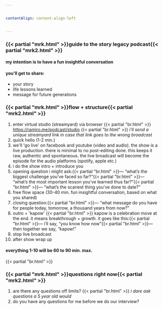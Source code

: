 ```yaml
---


contentAlign: content-align-left


---
```

### {{< partial "mrk.html" >}}guide to the story legacy podcast{{< partial "mrk2.html" >}}
#### my intention is to have a fun insightful conversation
#### you'll get to share:
- your story
- life lessons learned
- message for future generations

### {{< partial "mrk.html" >}}flow + structure{{< partial "mrk2.html" >}}
1. enter virtual studio (streamyard) via browser {{< partial "br.html" >}} https://ramiro.me/podcast/studio {{< partial "br.html" >}} *i'll send a unique streamyard link in case that link goes to the wrong broadcast*
2. quick hello (1-2 min.)
3. we'll 'go live' on facebook and youtube (video and audio). the show is a live production. there is minimal to no post-editing done. this keeps it raw, authentic and spontaneous. the live broadcast will become the episode for the audio platforms (spotify, apple etc.)
4. i do the show intro + introduce you
5. opening question i might ask:{{< partial "br.html" >}}— “what’s the biggest challenge you’ve faced so far?”{{< partial "br.html" >}}— “what’s the most important lesson you’ve learned thus far?”{{< partial "br.html" >}}— “what’s the scariest thing you've done to date?”
6. free flow space (30-40 min. fun insightful conversation, based on what you shared)
7. closing question:{{< partial "br.html" >}}— “what message do you have for people today, tomorrow, a thousand years from now?”
8. outro + 'kapow' {{< partial "br.html" >}} kapow is a celebration move at the end. it means breakthrough + growth. it goes like this:{{< partial "br.html" >}}— i’ll say, “you know how now”{{< partial "br.html" >}}— then together we say, “kapow!”
9. stop live broadcast
10. after show wrap up

#### everything 1-10 will be 60 to 90 min. max.
{{< partial "br.html" >}}
### {{< partial "mrk.html" >}}questions right now{{< partial "mrk2.html" >}}
1. are there any questions off limits? {{< partial "br.html" >}} *i dare ask questions a 5 year old would*
2. do you have any questions for me before we do our interview?

